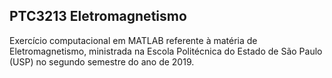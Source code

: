 ## PTC3213 Eletromagnetismo
Exercício computacional em MATLAB referente à matéria de Eletromagnetismo, ministrada na Escola Politécnica do Estado de São Paulo (USP) no segundo semestre do ano de 2019.
